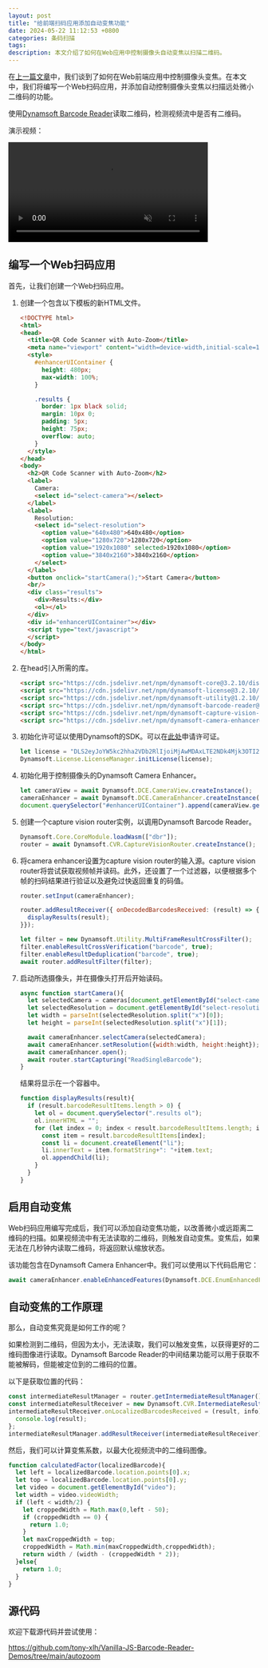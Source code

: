 ```yaml
---
layout: post
title: "给前端扫码应用添加自动变焦功能"
date: 2024-05-22 11:12:53 +0800
categories: 条码扫描
tags: 
description: 本文介绍了如何在Web应用中控制摄像头自动变焦以扫描二维码。
---
```


在[上一篇文章](./camera-zoom-control-on-web/)中，我们谈到了如何在Web前端应用中控制摄像头变焦。在本文中，我们将编写一个Web扫码应用，并添加自动控制摄像头变焦以扫描远处微小二维码的功能。

使用[Dynamsoft Barcode Reader](https://www.dynamsoft.com/barcode-reader/overview/)读取二维码，检测视频流中是否有二维码。

演示视频：

<video src="https://github.com/tony-xlh/Vanilla-JS-Barcode-Reader-Demos/assets/5462205/aa17838d-47ea-4aa9-9773-c3e8a861486a" data-canonical-src="https://github.com/tony-xlh/Vanilla-JS-Barcode-Reader-Demos/assets/5462205/aa17838d-47ea-4aa9-9773-c3e8a861486a" controls="controls" muted="muted" class="d-block rounded-bottom-2 border-top width-fit" style="max-width: 100%; max-height:640px; min-height: 200px"></video>


## 编写一个Web扫码应用

首先，让我们创建一个Web扫码应用。

1. 创建一个包含以下模板的新HTML文件。

   ```html
   <!DOCTYPE html>
   <html>
   <head>
     <title>QR Code Scanner with Auto-Zoom</title>
     <meta name="viewport" content="width=device-width,initial-scale=1.0,maximum-scale=1.0,user-scalable=0" />
     <style>
       #enhancerUIContainer {
         height: 480px;
         max-width: 100%;
       }

       .results {
         border: 1px black solid;
         margin: 10px 0;
         padding: 5px;
         height: 75px;
         overflow: auto;
       }
     </style>
   </head>
   <body>
     <h2>QR Code Scanner with Auto-Zoom</h2>
     <label>
       Camera:
       <select id="select-camera"></select>
     </label>
     <label>
       Resolution:
       <select id="select-resolution">
         <option value="640x480">640x480</option>
         <option value="1280x720">1280x720</option>
         <option value="1920x1080" selected>1920x1080</option>
         <option value="3840x2160">3840x2160</option>
       </select>
     </label>
     <button onclick="startCamera();">Start Camera</button>
     <br/>
     <div class="results">
       <div>Results:</div>
       <ol></ol>
     </div>
     <div id="enhancerUIContainer"></div>
     <script type="text/javascript">
     </script>
   </body>
   </html>
   ```

2. 在head引入所需的库。

   ```html
   <script src="https://cdn.jsdelivr.net/npm/dynamsoft-core@3.2.10/dist/core.js"></script>
   <script src="https://cdn.jsdelivr.net/npm/dynamsoft-license@3.2.10/dist/license.js"></script>
   <script src="https://cdn.jsdelivr.net/npm/dynamsoft-utility@1.2.10/dist/utility.js"></script>
   <script src="https://cdn.jsdelivr.net/npm/dynamsoft-barcode-reader@10.2.10/dist/dbr.js"></script>
   <script src="https://cdn.jsdelivr.net/npm/dynamsoft-capture-vision-router@2.2.10/dist/cvr.js"></script>
   <script src="https://cdn.jsdelivr.net/npm/dynamsoft-camera-enhancer@4.0.2/dist/dce.js"></script>
   ```

3. 初始化许可证以使用Dynamsoft的SDK。可以在[此处](https://www.dynamsoft.com/customer/license/trialLicense/)申请许可证。

   ```js
   let license = "DLS2eyJoYW5kc2hha2VDb2RlIjoiMjAwMDAxLTE2NDk4Mjk3OTI2MzUiLCJvcmdhbml6YXRpb25JRCI6IjIwMDAwMSIsInNlc3Npb25QYXNzd29yZCI6IndTcGR6Vm05WDJrcEQ5YUoifQ=="; //one-day trial license
   Dynamsoft.License.LicenseManager.initLicense(license);
   ```

4. 初始化用于控制摄像头的Dynamsoft Camera Enhancer。

   ```js
   let cameraView = await Dynamsoft.DCE.CameraView.createInstance();
   cameraEnhancer = await Dynamsoft.DCE.CameraEnhancer.createInstance(cameraView);
   document.querySelector("#enhancerUIContainer").append(cameraView.getUIElement());
   ```

5. 创建一个capture vision router实例，以调用Dynamsoft Barcode Reader。

   ```js
   Dynamsoft.Core.CoreModule.loadWasm(["dbr"]);
   router = await Dynamsoft.CVR.CaptureVisionRouter.createInstance();
   ```

6. 将camera enhancer设置为capture vision router的输入源。capture vision router将尝试获取视频帧并读码。此外，还设置了一个过滤器，以便根据多个帧的扫码结果进行验证以及避免过快返回重复的码值。

   ```js
   router.setInput(cameraEnhancer);

   router.addResultReceiver({ onDecodedBarcodesReceived: (result) => {
     displayResults(result);
   }});

   let filter = new Dynamsoft.Utility.MultiFrameResultCrossFilter();
   filter.enableResultCrossVerification("barcode", true);
   filter.enableResultDeduplication("barcode", true);
   await router.addResultFilter(filter);
   ```

7. 启动所选摄像头，并在摄像头打开后开始读码。

   ```js
   async function startCamera(){
     let selectedCamera = cameras[document.getElementById("select-camera").selectedIndex];
     let selectedResolution = document.getElementById("select-resolution").selectedOptions[0].value;
     let width = parseInt(selectedResolution.split("x")[0]);
     let height = parseInt(selectedResolution.split("x")[1]);

     await cameraEnhancer.selectCamera(selectedCamera);
     await cameraEnhancer.setResolution({width:width, height:height});
     await cameraEnhancer.open();
     await router.startCapturing("ReadSingleBarcode");
   }
   ```

   结果将显示在一个容器中。

   ```js
   function displayResults(result){
     if (result.barcodeResultItems.length > 0) {   
       let ol = document.querySelector(".results ol");
       ol.innerHTML = "";
       for (let index = 0; index < result.barcodeResultItems.length; index++) {
         const item = result.barcodeResultItems[index];
         const li = document.createElement("li");
         li.innerText = item.formatString+": "+item.text;
         ol.appendChild(li);
       }
     }
   }
   ```

## 启用自动变焦

Web扫码应用编写完成后，我们可以添加自动变焦功能，以改善微小或远距离二维码的扫描。如果视频流中有无法读取的二维码，则触发自动变焦。变焦后，如果无法在几秒钟内读取二维码，将返回默认缩放状态。

该功能包含在Dynamsoft Camera Enhancer中。我们可以使用以下代码启用它：

```js
await cameraEnhancer.enableEnhancedFeatures(Dynamsoft.DCE.EnumEnhancedFeatures.EF_AUTO_ZOOM);
```

## 自动变焦的工作原理

那么，自动变焦究竟是如何工作的呢？

如果检测到二维码，但因为太小，无法读取，我们可以触发变焦，以获得更好的二维码图像进行读取。Dynamsoft Barcode Reader的中间结果功能可以用于获取不能被解码，但能被定位到的二维码的位置。

以下是获取位置的代码：

```js
const intermediateResultManager = router.getIntermediateResultManager();
const intermediateResultReceiver = new Dynamsoft.CVR.IntermediateResultReceiver();
intermediateResultReceiver.onLocalizedBarcodesReceived = (result, info) => {
  console.log(result);
};
intermediateResultManager.addResultReceiver(intermediateResultReceiver);
```

然后，我们可以计算变焦系数，以最大化视频流中的二维码图像。

```js
function calculatedFactor(localizedBarcode){
  let left = localizedBarcode.location.points[0].x;
  let top = localizedBarcode.location.points[0].y;
  let video = document.getElementById("video");
  let width = video.videoWidth;
  if (left < width/2) {
    let croppedWidth = Math.max(0,left - 50);
    if (croppedWidth == 0) {
      return 1.0;
    }
    let maxCroppedWidth = top;
    croppedWidth = Math.min(maxCroppedWidth,croppedWidth);
    return width / (width - (croppedWidth * 2));
  }else{
    return 1.0;
  }
}
```


## 源代码

欢迎下载源代码并尝试使用：

<https://github.com/tony-xlh/Vanilla-JS-Barcode-Reader-Demos/tree/main/autozoom>

